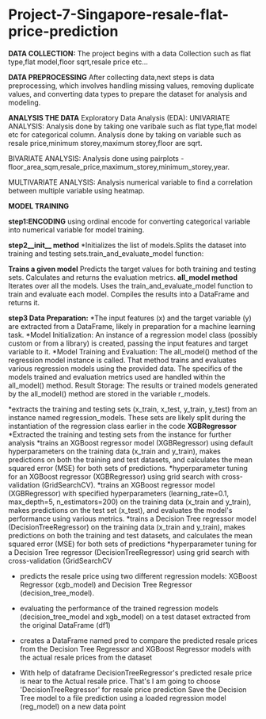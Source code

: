 # Project-7-Singapore-resale-flat-price-prediction

**DATA COLLECTION:**
The project begins with a data Collection such as flat type,flat model,floor sqrt,resale price etc...


**DATA PREPROCESSING**
After collecting data,next steps is data preprocessing, which involves handling missing values, removing duplicate values, and converting data types to prepare the dataset for analysis and modeling.

**ANALYSIS THE DATA**
Exploratory Data Analysis (EDA): 
UNIVARIATE ANALYSIS:
Analysis done by taking one varibale such as flat type,flat model etc for categorical column.
Analysis done by taking on variable such as resale price,minimum storey,maximum storey,floor are sqrt.

BIVARIATE ANALYSIS:
Analysis done using pairplots -floor_area_sqm,resale_price,maximum_storey,minimum_storey,year.

MULTIVARIATE ANALYSIS:
Analysis numerical variable to find a correlation between multiple variable using heatmap.

**MODEL TRAINING**

**step1:**ENCODING****
using ordinal encode for converting categorical variable into numerical variable for model training.

**step2__init__ method**
*Initializes the list of models.Splits the dataset into training and testing sets.train_and_evaluate_model function:

**Trains a given model**
Predicts the target values for both training and testing sets.
Calculates and returns the evaluation metrics.
**all_model method**
Iterates over all the models.
Uses the train_and_evaluate_model function to train and evaluate each model.
Compiles the results into a DataFrame and returns it.

**step3 Data Preparation:**
*The input features (x) and the target variable (y) are extracted from a DataFrame, likely in preparation for a machine learning task.
*Model Initialization: An instance of a regression model class (possibly custom or from a library) is created, passing the input features and target variable to it.
*Model Training and Evaluation: The all_model() method of the regression model instance is called. That method trains and evaluates various regression models using the provided data. The specifics of the models trained and evaluation metrics used are handled within the all_model() method.
Result Storage: The results or trained models generated by the all_model() method are stored in the variable r_models.

*extracts the training and testing sets (x_train, x_test, y_train, y_test) from an instance named regression_models. These sets are likely split during the instantiation of the regression class earlier in the code
**XGBRegressor**
*Extracted the training and testing sets from the instance for further analysis
*trains an XGBoost regressor model (XGBRegressor) using default hyperparameters on the training data (x_train and y_train), makes predictions on both the training and test datasets, and calculates the mean squared error (MSE) for both sets of predictions.
*hyperparameter tuning for an XGBoost regressor (XGBRegressor) using grid search with cross-validation (GridSearchCV). 
*trains an XGBoost regressor model (XGBRegressor) with specified hyperparameters (learning_rate=0.1, max_depth=5, n_estimators=200) on the training data (x_train and y_train), makes predictions on the test set (x_test), and evaluates the model's performance using various metrics.
*trains a Decision Tree regressor model (DecisionTreeRegressor) on the training data (x_train and y_train), makes predictions on both the training and test datasets, and calculates the mean squared error (MSE) for both sets of predictions
*hyperparameter tuning for a Decision Tree regressor (DecisionTreeRegressor) using grid search with cross-validation (GridSearchCV
* predicts the resale price using two different regression models: XGBoost Regressor (xgb_model) and Decision Tree Regressor (decision_tree_model).
* evaluating the performance of the trained regression models (decision_tree_model and xgb_model) on a test dataset extracted from the original DataFrame (df1)
* creates a DataFrame named pred to compare the predicted resale prices from the Decision Tree Regressor and XGBoost Regressor models with the actual resale prices from the dataset

* With help of dataframe DecisionTreeRegressor's predicted resale price is near to the Actual resale price. That's I am going to choose 'DecisionTreeRegressor' for resale price prediction
 Save the Decision Tree model to a file
prediction using a loaded regression model (reg_model) on a new data point


